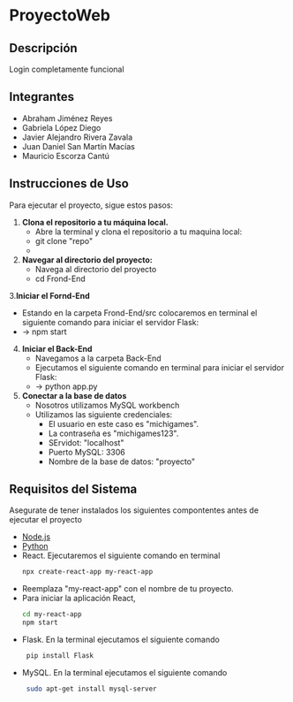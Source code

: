 # ProyectoWeb

## Descripción
Login completamente funcional

## Integrantes
- Abraham Jiménez Reyes
- Gabriela López Diego
- Javier Alejandro Rivera Zavala
- Juan Daniel San Martín Macías
- Mauricio Escorza Cantú


## Instrucciones de Uso
Para ejecutar el proyecto, sigue estos pasos:

1. **Clona el repositorio a tu máquina local.**
   - Abre la terminal y clona el repositorio a tu maquina local:
   - git clone "repo"
   - 
2. **Navegar al directorio del proyecto:**
   - Navega al directorio del proyecto
   - cd Frond-End
     
3.**Iniciar el Fornd-End**
   - Estando en la carpeta Frond-End/src colocaremos en terminal el siguiente comando para iniciar el servidor Flask:
   - -> npm start

4. **Iniciar el Back-End**
   - Navegamos a la carpeta Back-End
   - Ejecutamos el siguiente comando en terminal para iniciar el servidor Flask:
   - -> python app.py
6. **Conectar a la base de datos**
   - Nosotros utilizamos MySQL workbench
   - Utilizamos las siguiente credenciales:
        - El usuario en este caso es "michigames".
        - La contraseña es "michigames123".
        - SErvidot: "localhost"
        - Puerto MySQL: 3306
        - Nombre de la base de datos: "proyecto"

## Requisitos del Sistema
Asegurate de tener instalados los siguientes compontentes antes de ejecutar el proyecto
- [Node.js](https://nodejs.org/en)
- [Python](https://www.python.org/downloads/)
- React. Ejecutaremos el siguiente comando en terminal
   ```bash
   npx create-react-app my-react-app
- Reemplaza "my-react-app" con el nombre de tu proyecto.
- Para iniciar la aplicación React,
  ```bash
  cd my-react-app 
  npm start
- Flask. En la terminal ejecutamos el siguiente comando
  ```bash 
   pip install Flask
- MySQL. En la terminal ejecutamos el siguiente comando
  ```bash
   sudo apt-get install mysql-server
